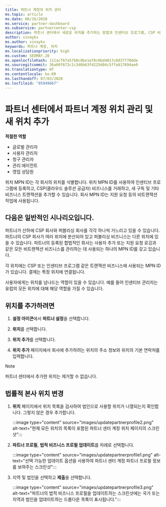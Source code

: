 ```yaml
---
title: 파트너 계정의 위치 관리
ms.topic: article
ms.date: 06/16/2020
ms.service: partner-dashboard
ms.subservice: partnercenter-csp
description: 파트너 센터에서 새로운 위치를 추가하는 방법과 인센티브 프로그램, CSP 비즈니스, 구독 및 기타 트랜잭션에서 위치 MPN ID를 사용하는 방법을 알아봅니다.
author: vinayks
ms.author: vinayks
keywords: 파트너 계정, 위치
ms.localizationpriority: high
ms.custom: SEOMAY.20
ms.openlocfilehash: 111acf67a57b8c8be1ef8c6bd4017c8d37770dde
ms.sourcegitcommit: 36a60f672c1c3d6b63fd225d04c5ffa917694ae0
ms.translationtype: HT
ms.contentlocale: ko-KR
ms.lasthandoff: 07/03/2020
ms.locfileid: "85949667"
---
```

# <a name="manage-your-partner-account-locations-in-partner-center-and-add-a-new-location"></a>파트너 센터에서 파트너 계정 위치 관리 및 새 위치 추가

**적절한 역할**
- 글로벌 관리자
- 사용자 관리자
- 청구 관리자
- 관리 에이전트
- 영업 상담원

위치 MPN ID는 각 회사의 위치를 식별합니다. 위치 MPN ID를 사용하여 인센티브 프로그램에 등록하고, CSP(클라우드 솔루션 공급자) 비즈니스를 거래하고, 새 구독 및 기타 비즈니스 트랜잭션을 추가할 수 있습니다. 회사 MPN ID는 지원 요청 등의 비트랜잭션 작업에 사용됩니다.

## <a name="the-following-is-a-typical-scenario"></a>다음은 일반적인 시나리오입니다.

파트너가 산하에 CSP 회사와 퍼블리싱 회사를 각각 하나씩 거느리고 있을 수 있습니다. 파트너의 CSP 회사가 여러 위치에 분산되어 있고 퍼블리싱 비즈니스는 다른 위치에 있을 수 있습니다. 파트너의 등록된 합법적인 회사는 사용자 추가 또는 지원 요청 로깅과 같은 모든 비트랜잭션 비즈니스를 관리하는 데 사용되는 하나의 MPN ID를 갖고 있습니다.


각 위치에는 CSP 또는 인센티브 프로그램 같은 트랜잭션 비즈니스에 사용되는 MPN ID가 있습니다. 결제는 특정 위치에 연결됩니다.

사용자에게는 위치를 넘나드는 역할이 있을 수 있습니다. 예를 들어 인센티브 관리자는 유럽의 모든 위치에 대해 해당 역할을 가질 수 있습니다.

## <a name="to-add-a-location"></a>위치를 추가하려면

1. **설정 아이콘**에서 **파트너 설정**을 선택합니다.

2. **위치**를 선택합니다.

3. **위치 추가**를 선택합니다.  

4. **위치 추가** 페이지에서 회사에 추가하려는 위치의 주소 정보와 위치의 기본 연락처를 입력합니다.

> [!NOTE]
> 파트너 센터에서 추가한 위치는 제거할 수 없습니다.

## <a name="change-legal-headquarters-location"></a>법률적 본사 위치 변경

1. **위치** 페이지에서 위치 목록을 검사하여 법인으로 사용할 위치가 나열되는지 확인합니다. 그렇지 않은 경우 추가합니다.

   :::image type="content" source="images/updatepartnerprofile2.png" alt-text="현재 모든 위치의 목록이 포함된 파트너 센터 계정 위치 페이지의 스크린샷":::

2. **파트너 프로필**, **법적 비즈니스 프로필 업데이트**를 차례로 선택합니다.

   :::image type="content" source="images/updatepartnerprofile1.png" alt-text="선택 가능한 업데이트 옵션을 사용하여 파트너 센터 계정 파트너 프로필 정보를 보여주는 스크린샷":::

3. 지역 및 법인을 선택하고 **제출**을 선택합니다.

   :::image type="content" source="images/updatepartnerprofile3.png" alt-text="파트너의 법적 비즈니스 프로필을 업데이트하는 스크린샷에는 국가 또는 지역과 법인을 업데이트하는 드롭다운 목록이 표시됩니다.":::
